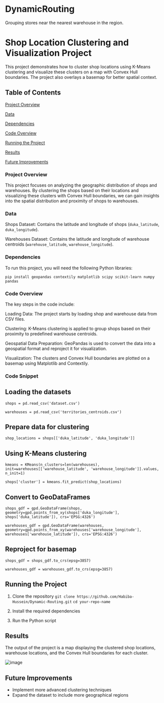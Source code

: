 # DynamicRouting
Grouping stores near the nearest warehouse in the region.

# Shop Location Clustering and Visualization Project
This project demonstrates how to cluster shop locations using K-Means clustering and visualize these clusters on a map with Convex Hull boundaries. The project also overlays a basemap for better spatial context.

## Table of Contents

[Project Overview](#project-overview)

[Data](#data)

[Dependencies](#dependencies)

[Code Overview](#code-overview)

[Running the Project](#running-the-project)

[Results](#results)

[Future Improvements](future-improvements)

### Project Overview

This project focuses on analyzing the geographic distribution of shops and warehouses. By clustering the shops based on their locations and visualizing these clusters with Convex Hull boundaries, we can gain insights into the spatial distribution and proximity of shops to warehouses.

### Data

Shops Dataset: Contains the latitude and longitude of shops (`duka_latitude`, `duka_longitude`).

Warehouses Dataset: Contains the latitude and longitude of warehouse centroids (`warehouse_latitude`, `warehouse_longitude`).

### Dependencies

To run this project, you will need the following Python libraries:

`pip install geopandas contextily matplotlib scipy scikit-learn numpy pandas`


### Code Overview

The key steps in the code include:

Loading Data: The project starts by loading shop and warehouse data from CSV files.

Clustering: K-Means clustering is applied to group shops based on their proximity to predefined warehouse centroids.

Geospatial Data Preparation: GeoPandas is used to convert the data into a geospatial format and reproject it for visualization.

Visualization: The clusters and Convex Hull boundaries are plotted on a basemap using Matplotlib and Contextily.

### Code Snippet

## Loading the datasets

`shops = pd.read_csv('dataset.csv')`

`warehouses = pd.read_csv('territories_centroids.csv')`

## Prepare data for clustering

`shop_locations = shops[['duka_latitude', 'duka_longitude']]`

## Using K-Means clustering

`kmeans = KMeans(n_clusters=len(warehouses), init=warehouses[['warehouse_latitude', 'warehouse_longitude']].values, n_init=1)`

`shops['cluster'] = kmeans.fit_predict(shop_locations)`

## Convert to GeoDataFrames

`shops_gdf = gpd.GeoDataFrame(shops, geometry=gpd.points_from_xy(shops['duka_longitude'], shops['duka_latitude']), crs='EPSG:4326')`

`warehouses_gdf = gpd.GeoDataFrame(warehouses, geometry=gpd.points_from_xy(warehouses['warehouse_longitude'], warehouses['warehouse_latitude']), crs='EPSG:4326')`

## Reproject for basemap

`shops_gdf = shops_gdf.to_crs(epsg=3857)`

`warehouses_gdf = warehouses_gdf.to_crs(epsg=3857)`

## Running the Project

1. Clone the repository
   `git clone https://github.com/Habiba-Hussein/Dynamic-Routing.git`
   `cd your-repo-name`

2. Install the required dependencies
3. Run the Python script

## Results
The output of the project is a map displaying the clustered shop locations, warehouse locations, and the Convex Hull boundaries for each cluster.

![image](https://github.com/user-attachments/assets/8b09578c-cb5c-4815-b179-d7c468273d42)


## Future Improvements

- Implement more advanced clustering techniques
- Expand the dataset to include more geographical regions

